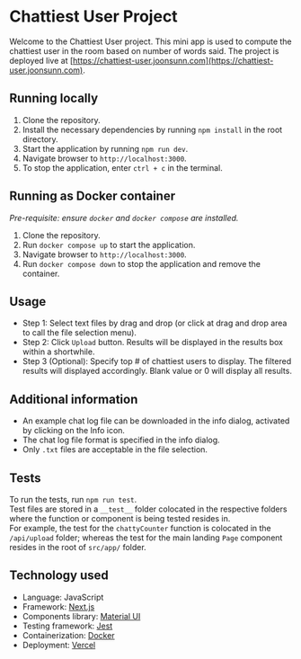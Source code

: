 # Chattiest User Project

Welcome to the Chattiest User project. This mini app is used to compute the chattiest user in the room based on number of words said. The project is deployed live at [https://chattiest-user.joonsunn.com](https://chattiest-user.joonsunn.com).

## Running locally

1. Clone the repository.
2. Install the necessary dependencies by running `npm install` in the root directory.
3. Start the application by running `npm run dev`.
4. Navigate browser to `http://localhost:3000`.
5. To stop the application, enter `ctrl + c` in the terminal.

## Running as Docker container

_Pre-requisite: ensure `docker` and `docker compose` are installed._

1. Clone the repository.
2. Run `docker compose up` to start the application.
3. Navigate browser to `http://localhost:3000`.
4. Run `docker compose down` to stop the application and remove the container.

## Usage

- Step 1: Select text files by drag and drop (or click at drag and drop area to call the file selection menu).
- Step 2: Click `Upload` button. Results will be displayed in the results box within a shortwhile.
- Step 3 (Optional): Specify top # of chattiest users to display. The filtered results will displayed accordingly. Blank value or 0 will display all results.

## Additional information

- An example chat log file can be downloaded in the info dialog, activated by clicking on the Info icon.
- The chat log file format is specified in the info dialog.
- Only `.txt` files are acceptable in the file selection.

## Tests

To run the tests, run `npm run test`.  
Test files are stored in a `__test__` folder colocated in the respective folders where the function or component is being tested resides in.  
For example, the test for the `chattyCounter` function is colocated in the `/api/upload` folder; whereas the test for the main landing `Page` component resides in the root of `src/app/` folder.

## Technology used

- Language: JavaScript
- Framework: [Next.js](https://nextjs.org/)
- Components library: [Material UI](https://mui.com/)
- Testing framework: [Jest](https://jestjs.io/)
- Containerization: [Docker](https://www.docker.com/)
- Deployment: [Vercel](https://vercel.com/)
